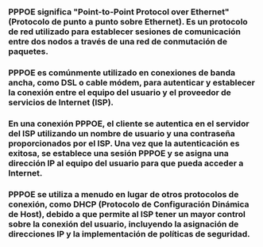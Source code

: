 ### PPPOE significa "Point-to-Point Protocol over Ethernet" (Protocolo de punto a punto sobre Ethernet). Es un protocolo de red utilizado para establecer sesiones de comunicación entre dos nodos a través de una red de conmutación de paquetes.

### PPPOE es comúnmente utilizado en conexiones de banda ancha, como DSL o cable módem, para autenticar y establecer la conexión entre el equipo del usuario y el proveedor de servicios de Internet (ISP).

### En una conexión PPPOE, el cliente se autentica en el servidor del ISP utilizando un nombre de usuario y una contraseña proporcionados por el ISP. Una vez que la autenticación es exitosa, se establece una sesión PPPOE y se asigna una dirección IP al equipo del usuario para que pueda acceder a Internet.

### PPPOE se utiliza a menudo en lugar de otros protocolos de conexión, como DHCP (Protocolo de Configuración Dinámica de Host), debido a que permite al ISP tener un mayor control sobre la conexión del usuario, incluyendo la asignación de direcciones IP y la implementación de políticas de seguridad.

